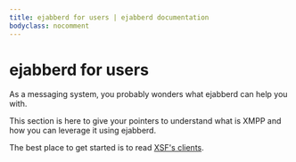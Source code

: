 ```yaml
---
title: ejabberd for users | ejabberd documentation
bodyclass: nocomment
---
```


# ejabberd for users

As a messaging system, you probably wonders what ejabberd can help you
with.

This section is here to give your pointers to understand what is XMPP
and how you can leverage it using ejabberd.

The best place to get started is to read
[XSF's clients](http://xmpp.org/xmpp-software/clients/).

